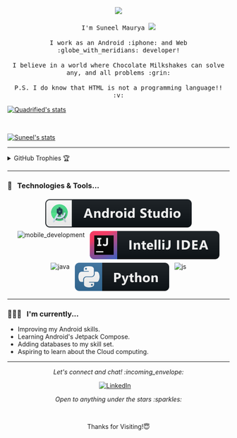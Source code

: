 <!-- The Hello World gif -->

<p align="center">
  <img src="https://media.giphy.com/media/MeJgB3yMMwIaHmKD4z/giphy.gif" width="170px">
  <br><br>
  
  <!-- The Opening Phrases -->
  
  <samp>
    I'm Suneel Maurya <img src="https://raw.githubusercontent.com/Quadrified/Quadrified/master/assets/wave.gif" width="30px" />
    <br><br>
    I work as an Android :iphone: and Web :globe_with_meridians: developer!
    <br><br>
    I believe in a world where Chocolate Milkshakes can solve any, and all problems :grin:
    <br><br>
    P.S. I do know that HTML is not a programming language!! :v:
  </samp>
</p>

<!-- GitHub Statistics -->

<a href="https://github.com/suneelkm/suneelkm">
  <img align="center" src="https://github-readme-stats.anuraghazra1.vercel.app/api/top-langs/?username=suneelkm&layout=compact&theme=tokyonight" alt="Quadrified's stats" />
</a>

<br> <p>                                                                                </p>

<a href="https://github.com/suneelkm/suneelkm">
  <img align="center" src="https://github-readme-stats.anuraghazra1.vercel.app/api?username=suneelkm&show_icons=true&include_all_commits=true&theme=tokyonight" alt="Suneel's stats" /> 
</a>

*************

<!-- GitHub Trophies -->

<details align="left">
  <summary>GitHub Trophies 🏆</summary>
  <br>
<p align="center">
  <a href="https://github.com/suneelkm/suneelkm" target="_blank">
    <img src="https://github-profile-trophy.vercel.app/?username=suneelkm&theme=gruvbox&row=1&column=3&margin-w=15&margin-h=15"/>
  </a>
</p>
</details>


************

### 🔧 &nbsp; Technologies & Tools...
<p align="center">

  <!-- For more icons like these follow : https://github.com/MikeCodesDotNET/ColoredBadges -->

   <img src="https://github.com/MikeCodesDotNET/ColoredBadges/blob/master/svg/dev/tools/android_studio_colour.svg" alt="android_studio" style="vertical-align:top; margin:4px">
    <img src="https://github.com/Quadrified/Quadrified/blob/master/assets/svg/dev/misc/mobile.svg" alt="mobile_development" style="vertical-align:top; margin:4px">
    <img src="https://github.com/MikeCodesDotNET/ColoredBadges/blob/master/svg/dev/tools/jetbrains_intellij.svg" alt="jetbrains_intellij" style="vertical-align:top; margin:4px">
    <img src="https://github.com/Quadrified/Quadrified/blob/master/assets/svg/dev/languages/java.svg" alt="java" style="vertical-align:top; margin:4px">
  <img src="https://github.com/MikeCodesDotNET/ColoredBadges/blob/master/svg/dev/languages/python.svg" alt="python" style="vertical-align:top; margin:4px">
  <img src="https://github.com/Quadrified/Quadrified/blob/master/assets/svg/dev/languages/js.svg" alt="js" style="vertical-align:top; margin:4px">
</p>

----

### 👨🏻‍💻 &nbsp; I'm currently...

  - Improving my Android skills.
  - Learning Android's Jetpack Compose.
  - Adding databases to my skill set.
  - Aspiring to learn about the Cloud computing.
  
----

<!-- Social Media Links -->

<p align="center"> 
  <i> Let's connect and chat! :incoming_envelope: </i>
</p>

<p align="center">
  <a href="https://www.linkedin.com/in/suneelkm"><img src="https://github.com/Quadrified/Quadrified/blob/master/assets/social_media_svgs/linkedin-round.svg" width="35px" alt="LinkedIn"></a> &nbsp; &nbsp;
</p>

<p align="center">
  <i> Open to anything under the stars :sparkles: </i>
</p>

<br>

<p align="center">
  Thanks for Visiting!😇
</p>

<!-- Repo Links:
https://github.com/kautukkundan/Awesome-Profile-README-templates
https://github.com/anuraghazra/github-readme-stats -->
<!---->
